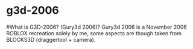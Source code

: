 # g3d-2006
#What is G3D-2006? (Gury3d 2006)?
Gury3d 2006 is a November 2006 ROBLOX recreation solely by me, some aspects are though taken from BLOCKS3D (draggertool + camera).
